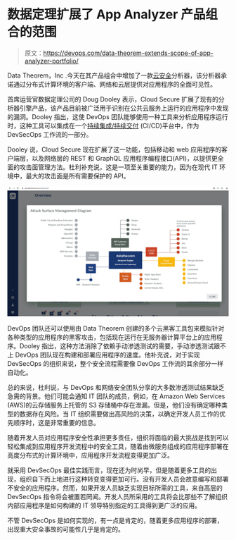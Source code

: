 # 数据定理扩展了 App Analyzer 产品组合的范围

> 原文：<https://devops.com/data-theorem-extends-scope-of-app-analyzer-portfolio/>

Data Theorem，Inc .今天在其产品组合中增加了一款[云安全](https://www.businesswire.com/news/home/20210325005281/en/Data-Theorem-Launches-Industry%E2%80%99s-First-App-Aware-Full-Stack-Cloud-Security-Product-Protecting-Cloud-Native-Apps-API-Services-and-Serverless-Cloud-Functions)分析器，该分析器承诺通过分布式计算环境的客户端、网络和云层提供对应用程序的全面可见性。

首席运营官数据定理公司的 Doug Dooley 表示，Cloud Secure 扩展了现有的分析器引擎产品，该产品目前被广泛用于识别在公共云服务上运行的应用程序中发现的漏洞。Dooley 指出，这使 DevOps 团队能够使用一种工具来分析应用程序运行时，这种工具可以集成在一个[持续集成/持续交付](https://devops.com/?s=CI%2FCD) (CI/CD)平台中，作为 DevSecOps 工作流的一部分。

Dooley 说，Cloud Secure 现在扩展了这一功能，包括移动和 web 应用程序的客户端层，以及网络层的 REST 和 GraphQL 应用程序编程接口(API)，以提供更全面的攻击面管理方法。杜利补充说，这是一项至关重要的能力，因为在现代 IT 环境中，最大的攻击面是所有需要保护的 API。

![](img/153ad2362740fb6a994aa95f8cd2bbfd.png)

DevOps 团队还可以使用由 Data Theorem 创建的多个云黑客工具包来模拟针对各种类型的应用程序的黑客攻击，包括现在运行在无服务器计算平台上的应用程序。Dooley 指出，这种方法消除了依赖手动渗透测试的需要，手动渗透测试跟不上 DevOps 团队现在构建和部署应用程序的速度。他补充说，对于实现 DevSecOps 的组织来说，整个安全流程需要像 DevOps 工作流的其余部分一样自动化。

总的来说，杜利说，与 DevOps 和网络安全团队分享的大多数渗透测试结果缺乏急需的背景。他们可能会通知 IT 团队的成员，例如，在 Amazon Web Services (AWS)的云存储服务上托管的 S3 存储桶中存在泄漏。但是，他们没有确定哪种类型的数据存在风险。当 IT 组织需要做出高风险的决策，以确定开发人员工作的优先顺序时，这是非常重要的信息。

随着开发人员对应用程序安全性承担更多责任，组织将面临的最大挑战是找到可以轻松集成到应用程序开发流程中的安全工具，随着由微服务组成的应用程序部署在高度分布式的计算环境中，应用程序开发流程变得更加广泛。

就采用 DevSecOps 最佳实践而言，现在还为时尚早，但是随着更多工具的出现，组织自下而上地进行这种转变变得更加可行。没有开发人员会故意编写和部署不安全的应用程序。然而，如果开发人员缺乏实现目标所需的工具，来自高层的 DevSecOps 指令将会被置若罔闻。开发人员所采用的工具将会比那些不了解组织内部应用程序是如何构建的 IT 领导特别指定的工具得到更广泛的应用。

不管 DevSecOps 是如何实现的，有一点是肯定的，随着更多应用程序的部署，出现重大安全事故的可能性几乎是肯定的。
